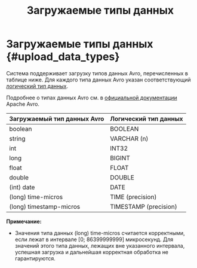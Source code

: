 ﻿---
layout: default
title: Загружаемые типы данных
nav_order: 2
parent: Поддерживаемые типы данных
grand_parent: Справочная информация
has_children: false
has_toc: false
---

# Загружаемые типы данных {#upload_data_types}

Система поддерживает загрузку типов данных Avro, перечисленных в таблице ниже. Для каждого типа данных 
Avro указан соответствующий [логический тип данных](../logical_data_types/logical_data_types.md).

Подробнее о типах данных Avro см. в [официальной документации](https://docs.oracle.com/database/nosql-12.1.3.0/GettingStartedGuide/avroschemas.html#avro-primitivedatatypes) 
Apache Avro.

| Загружаемый тип данных Avro | Логический тип данных
|:-|:-
| boolean | BOOLEAN
| string | VARCHAR (n)
| int | INT32
| long | BIGINT
| float | FLOAT
| double | DOUBLE
| (int) date | DATE
| (long) time-micros | TIME (precision)
| (long) timestamp-micros | TIMESTAMP (precision)

**Примечание:**
* Значения типа данных (long) time-micros считается корректными, если лежат в интервале \[0; 86399999999\] микросекунд.
  Для значений этого типа данных, лежащих вне указанного интервала, успешная загрузка и дальнейшая корректная обработка не гарантируются.